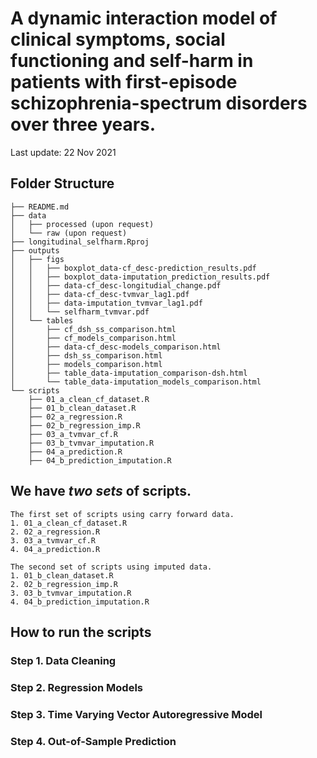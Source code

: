 # A dynamic interaction model of clinical symptoms, social functioning and self-harm in patients with first-episode schizophrenia-spectrum disorders over three years.

Last update: 22 Nov 2021

## Folder Structure

```
├── README.md
├── data
│   ├── processed (upon request)
│   └── raw (upon request)
├── longitudinal_selfharm.Rproj
├── outputs
│   ├── figs
│   │   ├── boxplot_data-cf_desc-prediction_results.pdf
│   │   ├── boxplot_data-imputation_prediction_results.pdf
│   │   ├── data-cf_desc-longitudial_change.pdf
│   │   ├── data-cf_desc-tvmvar_lag1.pdf
│   │   ├── data-imputation_tvmvar_lag1.pdf
│   │   └── selfharm_tvmvar.pdf
│   └── tables
│       ├── cf_dsh_ss_comparison.html
│       ├── cf_models_comparison.html
│       ├── data-cf_desc-models_comparison.html
│       ├── dsh_ss_comparison.html
│       ├── models_comparison.html
│       ├── table_data-imputation_comparison-dsh.html
│       └── table_data-imputation_models_comparison.html
└── scripts
    ├── 01_a_clean_cf_dataset.R
    ├── 01_b_clean_dataset.R
    ├── 02_a_regression.R
    ├── 02_b_regression_imp.R
    ├── 03_a_tvmvar_cf.R
    ├── 03_b_tvmvar_imputation.R
    ├── 04_a_prediction.R
    ├── 04_b_prediction_imputation.R
```

## We have _**two sets**_ of scripts.

```
The first set of scripts using carry forward data.
1. 01_a_clean_cf_dataset.R
2. 02_a_regression.R
3. 03_a_tvmvar_cf.R
4. 04_a_prediction.R

The second set of scripts using imputed data.
1. 01_b_clean_dataset.R
2. 02_b_regression_imp.R
3. 03_b_tvmvar_imputation.R
4. 04_b_prediction_imputation.R
```

## How to run the scripts

### Step 1. Data Cleaning

### Step 2. Regression Models

### Step 3. Time Varying Vector Autoregressive Model

### Step 4. Out-of-Sample Prediction

